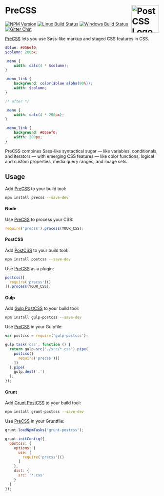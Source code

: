 # PreCSS [<img src="https://postcss.github.io/postcss/logo.svg" alt="PostCSS Logo" width="90" height="90" align="right">][postcss]

[![NPM Version][npm-img]][npm-url]
[![Linux Build Status][cli-img]][cli-url]
[![Windows Build Status][win-img]][win-url]
[![Gitter Chat][git-img]][git-url]

[PreCSS] lets you use Sass-like markup and staged CSS features in CSS.

```scss
$blue: #056ef0;
$column: 200px;

.menu {
	width: calc(4 * $column);
}

.menu_link {
	background: color($blue alpha(90%));
	width: $column;
}

/* after */

.menu {
	width: calc(4 * 200px);
}

.menu_link {
	background: #056ef0;
	width: 200px;
}
```

PreCSS combines Sass-like syntactical sugar — like variables, conditionals, and
iterators — with emerging CSS features — like color functions, logical
and custom properties, media query ranges, and image sets.

## Usage

Add [PreCSS] to your build tool:

```bash
npm install precss --save-dev
```

#### Node

Use [PreCSS] to process your CSS:

```js
require('precss').process(YOUR_CSS);
```

#### PostCSS

Add [PostCSS] to your build tool:

```bash
npm install postcss --save-dev
```

Use [PreCSS] as a plugin:

```js
postcss([
  require('precss')()
]).process(YOUR_CSS);
```

#### Gulp

Add [Gulp PostCSS] to your build tool:

```bash
npm install gulp-postcss --save-dev
```

Use [PreCSS] in your Gulpfile:

```js
var postcss = require('gulp-postcss');

gulp.task('css', function () {
  return gulp.src('./src/*.css').pipe(
    postcss([
      require('precss')()
    ])
  ).pipe(
    gulp.dest('.')
  );
});
```

#### Grunt

Add [Grunt PostCSS] to your build tool:

```bash
npm install grunt-postcss --save-dev
```

Use [PreCSS] in your Gruntfile:

```js
grunt.loadNpmTasks('grunt-postcss');

grunt.initConfig({
  postcss: {
    options: {
      use: [
        require('precss')()
      ]
    },
    dist: {
      src: '*.css'
    }
  }
});
```

[npm-url]: https://www.npmjs.com/package/precss
[npm-img]: https://img.shields.io/npm/v/precss.svg
[cli-url]: https://travis-ci.org/jonathantneal/precss
[cli-img]: https://img.shields.io/travis/jonathantneal/precss.svg
[win-url]: https://ci.appveyor.com/project/jonathantneal/precss
[win-img]: https://img.shields.io/appveyor/ci/jonathantneal/precss.svg
[git-url]: https://gitter.im/postcss/postcss
[git-img]: https://img.shields.io/badge/chat-gitter-blue.svg

[PreCSS]: https://github.com/jonathantneal/precss
[PostCSS]: https://github.com/postcss/postcss
[Gulp PostCSS]: https://github.com/postcss/gulp-postcss
[Grunt PostCSS]: https://github.com/nDmitry/grunt-postcss

